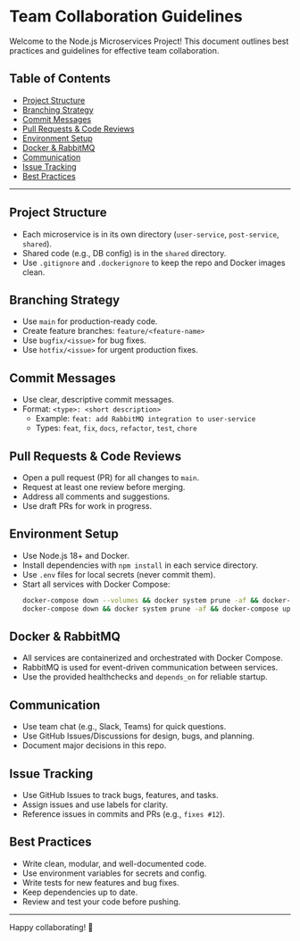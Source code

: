 # Team Collaboration Guidelines

Welcome to the Node.js Microservices Project! This document outlines best practices and guidelines for effective team collaboration.

## Table of Contents
- [Project Structure](#project-structure)
- [Branching Strategy](#branching-strategy)
- [Commit Messages](#commit-messages)
- [Pull Requests & Code Reviews](#pull-requests--code-reviews)
- [Environment Setup](#environment-setup)
- [Docker & RabbitMQ](#docker--rabbitmq)
- [Communication](#communication)
- [Issue Tracking](#issue-tracking)
- [Best Practices](#best-practices)

---

## Project Structure
- Each microservice is in its own directory (`user-service`, `post-service`, `shared`).
- Shared code (e.g., DB config) is in the `shared` directory.
- Use `.gitignore` and `.dockerignore` to keep the repo and Docker images clean.

## Branching Strategy
- Use `main` for production-ready code.
- Create feature branches: `feature/<feature-name>`
- Use `bugfix/<issue>` for bug fixes.
- Use `hotfix/<issue>` for urgent production fixes.

## Commit Messages
- Use clear, descriptive commit messages.
- Format: `<type>: <short description>`
  - Example: `feat: add RabbitMQ integration to user-service`
  - Types: `feat`, `fix`, `docs`, `refactor`, `test`, `chore`

## Pull Requests & Code Reviews
- Open a pull request (PR) for all changes to `main`.
- Request at least one review before merging.
- Address all comments and suggestions.
- Use draft PRs for work in progress.

## Environment Setup
- Use Node.js 18+ and Docker.
- Install dependencies with `npm install` in each service directory.
- Use `.env` files for local secrets (never commit them).
- Start all services with Docker Compose:
  ```bash
  docker-compose down --volumes && docker system prune -af && docker-compose up --build
  docker-compose down && docker system prune -af && docker-compose up --build(If ypu dont want to loose sql data)
  ```

## Docker & RabbitMQ
- All services are containerized and orchestrated with Docker Compose.
- RabbitMQ is used for event-driven communication between services.
- Use the provided healthchecks and `depends_on` for reliable startup.

## Communication
- Use team chat (e.g., Slack, Teams) for quick questions.
- Use GitHub Issues/Discussions for design, bugs, and planning.
- Document major decisions in this repo.

## Issue Tracking
- Use GitHub Issues to track bugs, features, and tasks.
- Assign issues and use labels for clarity.
- Reference issues in commits and PRs (e.g., `fixes #12`).

## Best Practices
- Write clean, modular, and well-documented code.
- Use environment variables for secrets and config.
- Write tests for new features and bug fixes.
- Keep dependencies up to date.
- Review and test your code before pushing.

---

Happy collaborating! 🚀 
